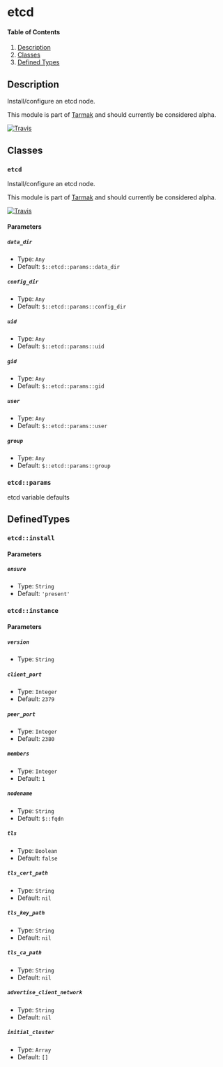 # etcd

#### Table of Contents

1. [Description](#description)
2. [Classes](#classes)
3. [Defined Types](#defined-types)
## Description
Install/configure an etcd node.

This module is part of [Tarmak](http://docs.tarmak.io) and should currently be
considered alpha.

[![Travis](https://img.shields.io/travis/jetstack/puppet-module-etcd.svg)](https://travis-ci.org/jetstack/puppet-module-etcd/)

## Classes

### `etcd`

Install/configure an etcd node.

This module is part of [Tarmak](http://docs.tarmak.io) and should currently be
considered alpha.

[![Travis](https://img.shields.io/travis/jetstack/puppet-module-etcd.svg)](https://travis-ci.org/jetstack/puppet-module-etcd/)

#### Parameters

##### `data_dir`

* Type: `Any`
* Default: `$::etcd::params::data_dir`

##### `config_dir`

* Type: `Any`
* Default: `$::etcd::params::config_dir`

##### `uid`

* Type: `Any`
* Default: `$::etcd::params::uid`

##### `gid`

* Type: `Any`
* Default: `$::etcd::params::gid`

##### `user`

* Type: `Any`
* Default: `$::etcd::params::user`

##### `group`

* Type: `Any`
* Default: `$::etcd::params::group`


### `etcd::params`

etcd variable defaults

## DefinedTypes

### `etcd::install`



#### Parameters

##### `ensure`

* Type: `String`
* Default: `'present'`


### `etcd::instance`



#### Parameters

##### `version`

* Type: `String`

##### `client_port`

* Type: `Integer`
* Default: `2379`

##### `peer_port`

* Type: `Integer`
* Default: `2380`

##### `members`

* Type: `Integer`
* Default: `1`

##### `nodename`

* Type: `String`
* Default: `$::fqdn`

##### `tls`

* Type: `Boolean`
* Default: `false`

##### `tls_cert_path`

* Type: `String`
* Default: `nil`

##### `tls_key_path`

* Type: `String`
* Default: `nil`

##### `tls_ca_path`

* Type: `String`
* Default: `nil`

##### `advertise_client_network`

* Type: `String`
* Default: `nil`

##### `initial_cluster`

* Type: `Array`
* Default: `[]`
